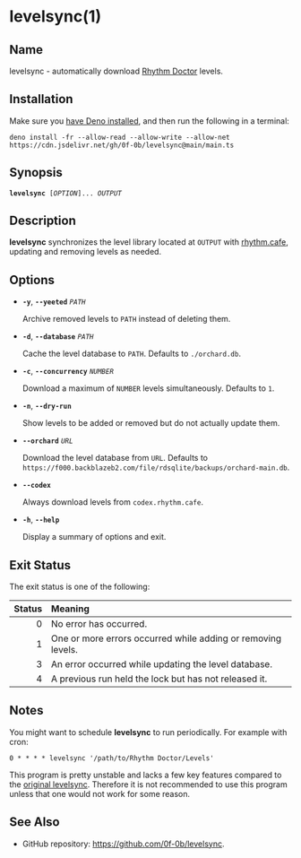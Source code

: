 # levelsync(1)

## Name

levelsync - automatically download [Rhythm Doctor](https://rhythmdr.com/)
levels.

## Installation

Make sure you [have Deno installed](https://deno.land/#installation), and then
run the following in a terminal:

```shell
deno install -fr --allow-read --allow-write --allow-net https://cdn.jsdelivr.net/gh/0f-0b/levelsync@main/main.ts
```

## Synopsis

<pre><code><b>levelsync</b> [<i>OPTION</i>]... <i>OUTPUT</i></code></pre>

## Description

**levelsync** synchronizes the level library located at `OUTPUT` with
[rhythm.cafe](https://rhythm.cafe/), updating and removing levels as needed.

## Options

- **`-y`**, **`--yeeted`** _`PATH`_

  Archive removed levels to `PATH` instead of deleting them.

- **`-d`**, **`--database`** _`PATH`_

  Cache the level database to `PATH`. Defaults to `./orchard.db`.

- **`-c`**, **`--concurrency`** _`NUMBER`_

  Download a maximum of `NUMBER` levels simultaneously. Defaults to `1`.

- **`-n`**, **`--dry-run`**

  Show levels to be added or removed but do not actually update them.

- **`--orchard`** _`URL`_

  Download the level database from `URL`. Defaults to
  `https://f000.backblazeb2.com/file/rdsqlite/backups/orchard-main.db`.

- **`--codex`**

  Always download levels from `codex.rhythm.cafe`.

- **`-h`**, **`--help`**

  Display a summary of options and exit.

## Exit Status

The exit status is one of the following:

| Status | Meaning                                                      |
| -----: | :----------------------------------------------------------- |
|      0 | No error has occurred.                                       |
|      1 | One or more errors occurred while adding or removing levels. |
|      3 | An error occurred while updating the level database.         |
|      4 | A previous run held the lock but has not released it.        |

## Notes

You might want to schedule **levelsync** to run periodically. For example with
cron:

```crontab
0 * * * * levelsync '/path/to/Rhythm Doctor/Levels'
```

This program is pretty unstable and lacks a few key features compared to the
[original levelsync](https://github.com/huantianad/levelsync). Therefore it is
not recommended to use this program unless that one would not work for some
reason.

## See Also

- GitHub repository: <https://github.com/0f-0b/levelsync>.

